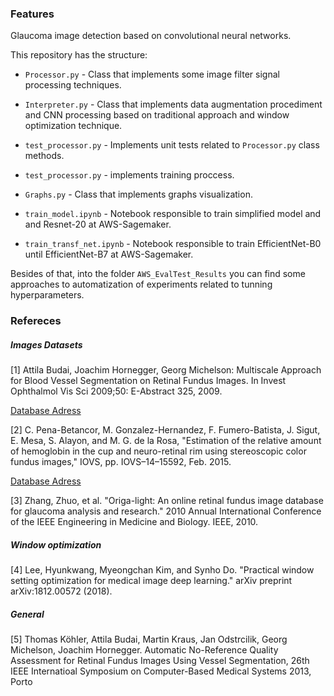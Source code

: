 ### Features

Glaucoma image detection based on convolutional neural networks.

This repository has the structure:

- `Processor.py` - Class that implements some image filter signal processing techniques.

- `Interpreter.py` - Class that implements data augmentation procediment and CNN processing based on traditional approach and window optimization technique. 

- `test_processor.py` - Implements unit tests related to `Processor.py` class methods.

- `test_processor.py` - implements training proccess.

- `Graphs.py` - Class that implements graphs visualization.

- `train_model.ipynb` - Notebook responsible to train simplified model and and Resnet-20 at AWS-Sagemaker.

- `train_transf_net.ipynb` - Notebook responsible to train EfficientNet-B0 until EfficientNet-B7 at AWS-Sagemaker.


Besides of that, into the folder `AWS_EvalTest_Results` you can find some approaches to automatization of experiments related to tunning hyperparameters.

### Refereces

##### Images Datasets

[1] Attila Budai, Joachim Hornegger, Georg Michelson: Multiscale Approach for Blood Vessel Segmentation on Retinal Fundus Images. In Invest Ophthalmol Vis Sci 2009;50: E-Abstract 325, 2009.

[Database Adress](https://www5.cs.fau.de/research/data/fundus-images/)


[2] C. Pena-Betancor, M. Gonzalez-Hernandez, F. Fumero-Batista, J. Sigut, E. Mesa, S. Alayon, and M. G. de la Rosa,
"Estimation of the relative amount of hemoglobin in the cup and neuro-retinal rim using stereoscopic color fundus images," IOVS, pp. IOVS–14–15592, Feb. 2015.

[Database Adress](http://medimrg.webs.ull.es/research/retinal-imaging/rim-one/)

[3] Zhang, Zhuo, et al. "Origa-light: An online retinal fundus image database for glaucoma analysis and research." 2010 Annual International Conference of the IEEE Engineering in Medicine and Biology. IEEE, 2010.

##### Window optimization

[4] Lee, Hyunkwang, Myeongchan Kim, and Synho Do. "Practical window setting optimization for medical image deep learning." arXiv preprint arXiv:1812.00572 (2018).

##### General

[5] Thomas Köhler, Attila Budai, Martin Kraus, Jan Odstrcilik, Georg Michelson, Joachim Hornegger. Automatic No-Reference Quality Assessment for Retinal Fundus Images Using Vessel Segmentation, 26th IEEE Internatioal Symposium on Computer-Based Medical Systems 2013, Porto
